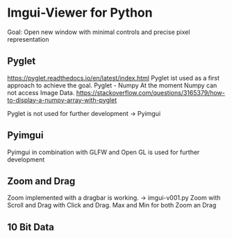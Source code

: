 # Imgui-Viewer for Python

Goal: Open new window with minimal controls and precise pixel representation

## Pyglet
https://pyglet.readthedocs.io/en/latest/index.html
Pyglet ist used as a first approach to achieve the goal.
Pyglet - Numpy
At the moment Numpy can not access Image Data.
https://stackoverflow.com/questions/3165379/how-to-display-a-numpy-array-with-pyglet

Pyglet is not used for further development -> Pyimgui

## Pyimgui
Pyimgui in combination with GLFW and Open GL is used for further development

## Zoom and Drag
Zoom implemented with a dragbar is working. -> imgui-v001.py
Zoom with Scroll and Drag with Click and Drag. 
Max and Min for both Zoom an Drag

## 10 Bit Data
